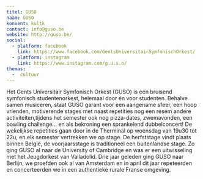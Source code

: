 ```yaml
---
titel: GUSO
naam: GUSO
konvent: kultk
contact: info@guso.be
website: http://guso.be/
social:
  - platform: facebook
    link: https://www.facebook.com/GentsUniversitairSymfonischOrkest/
  - platform: instagram
    link: https://www.instagram.com/g.u.s.o/
themas:
  -  cultuur
---
```


Het Gents Universitair Symfonisch Orkest (GUSO) is een bruisend symfonisch studentenorkest, helemaal door én voor studenten. Behalve samen musiceren, staat GUSO garant voor een aangename sfeer, een hoop vrienden, motiverende stages met naast repetities nog een resem andere activiteiten,tijdens het semester ook nog pizza-dates, zwemavonden, een bowling challenge... en als bekroning een sprankelend dubbelconcert! De wekelijkse repetities gaan door in de Therminal op woensdag van 19u30 tot 22u, en elk semester vertrekken we op stage. De herfststage vindt plaats binnen België, de voorjaarsstage is traditioneel een buitenlandse stage. Zo ging GUSO al naar de University of Cambridge en was er een uitwisseling met het Jeugdorkest van Valladolid. Drie jaar geleden ging GUSO naar Berlijn, we proefden ook al van Amsterdam en in april dit jaar repeteerden en concerteerden we in een authentieke rurale Franse omgeving.
